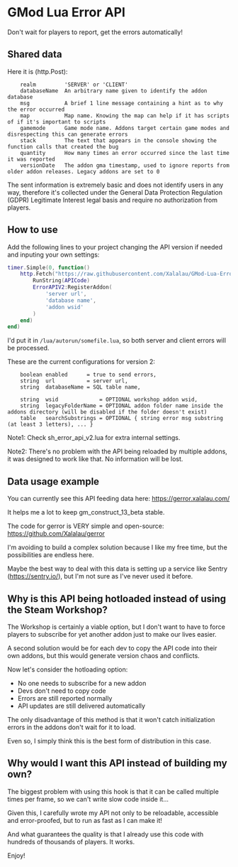 # GMod Lua Error API

Don't wait for players to report, get the errors automatically!

## Shared data

Here it is (http.Post):

```
    realm         'SERVER' or 'CLIENT'
    databaseName  An arbitrary name given to identify the addon database
    msg           A brief 1 line message containing a hint as to why the error occurred
    map           Map name. Knowing the map can help if it has scripts of if it's important to scripts
    gamemode      Game mode name. Addons target certain game modes and disrespecting this can generate errors
    stack         The text that appears in the console showing the function calls that created the bug
    quantity      How many times an error occurred since the last time it was reported
    versionDate   The addon gma timestamp, used to ignore reports from older addon releases. Legacy addons are set to 0
```

The sent information is extremely basic and does not identify users in any way, therefore
it's collected under the General Data Protection Regulation (GDPR) Legitimate Interest
legal basis and require no authorization from players.

## How to use

Add the following lines to your project changing the API version if needed and inputing your own settings:

```Lua
timer.Simple(0, function()
    http.Fetch("https://raw.githubusercontent.com/Xalalau/GMod-Lua-Error-API/main/sh_error_api_v2.lua", function(APICode)
        RunString(APICode)
        ErrorAPIV2:RegisterAddon(
            'server url',
            'database name',
            'addon wsid'
        )
    end)
end)
```

I'd put it in ``/lua/autorun/somefile.lua``, so both server and client errors will be processed.

These are the current configurations for version 2:
```
    boolean enabled      = true to send errors,
    string  url          = server url,
    string  databaseName = SQL table name,

    string  wsid             = OPTIONAL workshop addon wsid,
    string  legacyFolderName = OPTIONAL addon folder name inside the addons directory (will be disabled if the folder doesn't exist)
    table   searchSubstrings = OPTIONAL { string error msg substring (at least 3 letters), ... }
```

Note1: Check sh_error_api_v2.lua for extra internal settings.

Note2: There's no problem with the API being reloaded by multiple addons, it was designed to work like that. No information will be lost.

## Data usage example

You can currently see this API feeding data here: https://gerror.xalalau.com/

It helps me a lot to keep gm_construct_13_beta stable.

The code for gerror is VERY simple and open-source: https://github.com/Xalalau/gerror

I'm avoiding to build a complex solution because I like my free time, but the possibilities are endless here.

Maybe the best way to deal with this data is setting up a service like Sentry (https://sentry.io/), but I'm not sure as I've never used it before.

## Why is this API being hotloaded instead of using the Steam Workshop?

The Workshop is certainly a viable option, but I don't want to have to force players to subscribe for yet another addon just to make our lives easier.

A second solution would be for each dev to copy the API code into their own addons, but this would generate version chaos and conflicts.

Now let's consider the hotloading option:
- No one needs to subscribe for a new addon
- Devs don't need to copy code
- Errors are still reported normally
- API updates are still delivered automatically

The only disadvantage of this method is that it won't catch initialization errors in the addons don't wait for it to load.

Even so, I simply think this is the best form of distribution in this case.

## Why would I want this API instead of building my own?

The biggest problem with using this hook is that it can be called multiple times per frame, so we can't write slow code inside it...

Given this, I carefully wrote my API not only to be reloadable, accessible and error-proofed, but to run as fast as I can make it!

And what guarantees the quality is that I already use this code with hundreds of thousands of players. It works.

Enjoy!
